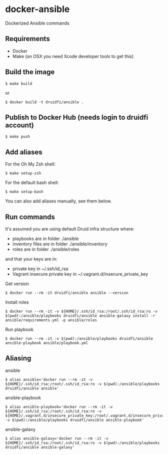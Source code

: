 # docker-ansible

Dockerized Ansible commands

## Requirements

- Docker
- Make (on OSX you need Xcode developer tools to get this)

## Build the image

```
$ make build
```

or

```
$ docker build -t druidfi/ansible .
```

## Publish to Docker Hub (needs login to druidfi account)

```
$ make push
```

## Add aliases

For the Oh My Zsh shell:

```
$ make setup-zsh
```

For the default bash shell:

```
$ make setup-bash
```

You can also add aliases manually, see them below.

## Run commands

It's assumed you are using default Druid infra structure where:

- playbooks are in folder ./ansible
- inventory files are in folder ./ansible/inventory
- roles are in folder ./ansible/roles 

and that your keys are in:

- private key in ~/.ssh/id_rsa
- Vagrant insecure private key in ~/.vagrant.d/insecure_private_key

Get version

```
$ docker run --rm -it druidfi/ansible ansible --version
```

Install roles

```
$ docker run --rm -it -v ${HOME}/.ssh/id_rsa:/root/.ssh/id_rsa:ro -v $(pwd):/ansible/playbooks druidfi/ansible ansible-galaxy install -r ansible/requirements.yml -p ansible/roles
```

Run playbook

```
$ docker run --rm -it -v $(pwd):/ansible/playbooks druidfi/ansible ansible-playbook ansible/playbook.yml
```

## Aliasing

ansible

```
$ alias ansible='docker run --rm -it -v ${HOME}/.ssh/id_rsa:/root/.ssh/id_rsa:ro -v $(pwd):/ansible/playbooks druidfi/ansible ansible'
```

ansible-playbook

```
$ alias ansible-playbook='docker run --rm -it -v ${HOME}/.ssh/id_rsa:/root/.ssh/id_rsa:ro -v ${HOME}/.vagrant.d/insecure_private_key:/root/.vagrant.d/insecure_private_key:ro -v $(pwd):/ansible/playbooks druidfi/ansible ansible-playbook'
```

ansible-galaxy

```
$ alias ansible-galaxy='docker run --rm -it -v ${HOME}/.ssh/id_rsa:/root/.ssh/id_rsa:ro -v $(pwd):/ansible/playbooks druidfi/ansible ansible-galaxy'
```
